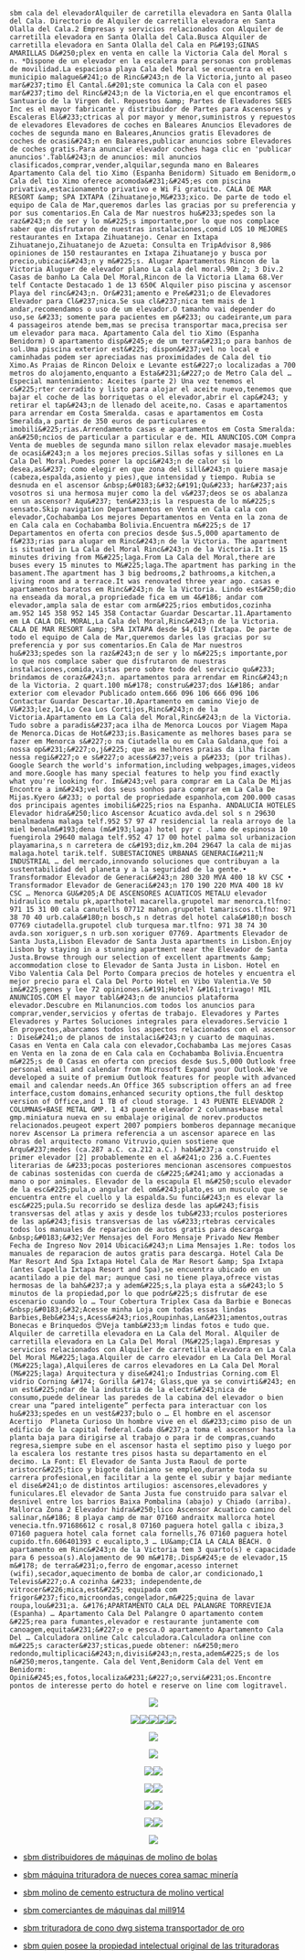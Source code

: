 
```
sbm cala del elevadorAlquiler de carretilla elevadora en Santa Olalla del Cala. Directorio de Alquiler de carretilla elevadora en Santa Olalla del Cala.2 Empresas y servicios relacionados con Alquiler de carretilla elevadora en Santa Olalla del Cala.Busca Alquiler de carretilla elevadora en Santa Olalla del Cala en P&#193;GINAS AMARILLAS D&#250;plex en venta en calle la Victoria Cala del Moral s n. *Dispone de un elevador en la escalera para personas con problemas de movilidad.La espaciosa playa Cala del Moral se encuentra en el municipio malague&#241;o de Rinc&#243;n de la Victoria,junto al paseo mar&#237;timo El Cantal.&#201;ste comunica la Cala con el paseo mar&#237;timo del Rinc&#243;n de la Victoria,en el que encontramos el Santuario de la Virgen del. Repuestos &amp; Partes de Elevadores SEES Inc es el mayor fabricante y distribuidor de Partes para Ascensores y Escaleras El&#233;ctricas al por mayor y menor,suministros y repuestos de elevadores Elevadores de coches en Baleares Anuncios Elevadores de coches de segunda mano en Baleares,Anuncios gratis Elevadores de coches de ocasi&#243;n en Baleares,publicar anuncios sobre Elevadores de coches gratis.Para anunciar elevador coches haga clic en 'publicar anuncios'.Tabl&#243;n de anuncios: mil anuncios clasificados,comprar,vender,alquilar,segunda mano en Baleares Apartamento Cala del tio Ximo (Espanha Benidorm) Situado em Benidorm,o Cala del tio Ximo oferece acomoda&#231;&#245;es com piscina privativa,estacionamento privativo e Wi Fi gratuito. CALA DE MAR RESORT &amp; SPA IXTAPA (Zihuatanejo,M&#233;xico. De parte de todo el equipo de Cala de Mar,queremos darles las gracias por su preferencia y por sus comentarios.En Cala de Mar nuestros hu&#233;spedes son la raz&#243;n de ser y lo m&#225;s importante,por lo que nos complace saber que disfrutaron de nuestras instalaciones,comid LOS 10 MEJORES restaurantes en Ixtapa Zihuatanejo. Cenar en Ixtapa Zihuatanejo,Zihuatanejo de Azueta: Consulta en TripAdvisor 8,986 opiniones de 150 restaurantes en Ixtapa Zihuatanejo y busca por precio,ubicaci&#243;n y m&#225;s. Alugar Apartamentos Rincon de la Victoria Aluguer de elevador plano La cala del moral.90m 2; 3 Div.2 Casas de banho La Cala Del Moral,Rincon de la Victoria Llama 68.Ver telf Contacte Destacado 1 de 13 650€ Alquiler piso piscina y ascensor Playa del rinc&#243;n. Or&#231;amento e Pre&#231;o de Elevadores Elevador para Cl&#237;nica.Se sua cl&#237;nica tem mais de 1 andar,recomendamos o uso de um elevador.O tamanho vai depender do uso,se &#233; somente para pacientes em p&#233; ou cadeirante,um para 4 passageiros atende bem,mas se precisa transportar maca,precisa ser um elevador para maca. Apartamento Cala del tio Ximo (Espanha Benidorm) O apartamento disp&#245;e de um terra&#231;o para banhos de sol.Uma piscina exterior est&#225; dispon&#237;vel no local e caminhadas podem ser apreciadas nas proximidades de Cala del tio Ximo.As Praias de Rincon Deloix e Levante est&#227;o localizadas a 700 metros do alojamento,enquanto a Esta&#231;&#227;o de Metro Cala del … Especial mantenimiento: Aceites (parte 2) Una vez tenemos el c&#225;rter cerradito y listo para alojar el aceite nuevo,tenemos que bajar el coche de las borriquetas o el elevador,abrir el cap&#243; y retirar el tap&#243;n de llenado del aceite,no. Casas e apartamentos para arrendar em Costa Smeralda. casas e apartamentos em Costa Smeralda,a partir de 350 euros de particulares e imobili&#225;rias.Arrendamento casas e apartamentos em Costa Smeralda: an&#250;ncios de particular a particular e de. MIL ANUNCIOS.COM Compra Venta de muebles de segunda mano sillon relax elevador masaje.muebles de ocasi&#243;n a los mejores precios.Sillas sofas y sillones en La Cala Del Moral.Puedes poner la opci&#243;n de calor si lo desea,as&#237; como elegir en que zona del sill&#243;n quiere masaje (cabeza,espalda,asiento y pies),que intensidad y tiempo. Rubia se desnuda en el ascensor &nbsp;&#0183;&#32;&#191;Qu&#233; har&#237;ais vosotros si una hermosa mujer como la del v&#237;deos se os abalanza en un ascensor? Aqu&#237; ten&#233;is la respuesta de lo m&#225;s sensato.Skip navigation Departamentos en Venta en Cala cala con elevador,Cochabamba Los mejores Departamentos en Venta en la zona de en Cala cala en Cochabamba Bolivia.Encuentra m&#225;s de 17 Departamentos en oferta con precios desde $us.5,000 apartamento de f&#233;rias para alugar em Rinc&#243;n de la Victoria. The apartment is situated in La Cala del Moral Rinc&#243;n de la Victoria.It is 15 minutes driving from M&#225;laga.From La Cala del Moral,there are buses every 15 minutes to M&#225;laga.The apartment has parking in the basament.The apartment has 3 big bedrooms,2 bathrooms,a kitchen,a living room and a terrace.It was renovated three year ago. casas e apartamentos baratos em Rinc&#243;n de la Victoria. Lindo est&#250;dio na enseada da moral,a propriedade fica em um 4&#186; andar com elevador,ampla sala de estar com arm&#225;rios embutidos,cozinha am.952 145 358 952 145 358 Contactar Guardar Descartar.11.Apartamento em LA CALA DEL MORAL,La Cala del Moral,Rinc&#243;n de la Victoria. CALA DE MAR RESORT &amp; SPA IXTAPA desde $4,619 (Ixtapa. De parte de todo el equipo de Cala de Mar,queremos darles las gracias por su preferencia y por sus comentarios.En Cala de Mar nuestros hu&#233;spedes son la raz&#243;n de ser y lo m&#225;s importante,por lo que nos complace saber que disfrutaron de nuestras instalaciones,comida,vistas pero sobre todo del servicio qu&#233; brindamos de coraz&#243;n. apartamentos para arrendar em Rinc&#243;n de la Victoria. 2 quart.100 m&#178; constru&#237;dos 1&#186; andar exterior com elevador Publicado ontem.666 096 106 666 096 106 Contactar Guardar Descartar.10.Apartamento em camino Viejo de V&#233;lez,14,Lo Cea Los Cortijos,Rinc&#243;n de la Victoria.Apartamento em La Cala del Moral,Rinc&#243;n de la Victoria. Tudo sobre a paradis&#237;aca ilha de Menorca Loucos por Viagem Mapa de Menorca.Dicas de Hot&#233;is.Basicamente as melhores bases para se fazer em Menorca s&#227;o na Ciutadella ou em Cala Galdana,que foi a nossa op&#231;&#227;o,j&#225; que as melhores praias da ilha ficam nessa regi&#227;o e s&#227;o acess&#237;veis a p&#233; (por trilhas). Google Search the world's information,including webpages,images,videos and more.Google has many special features to help you find exactly what you're looking for. Im&#243;vel para comprar em La Cala De Mijas Encontre a im&#243;vel dos seus sonhos para comprar em La Cala De Mijas.Kyero &#233; o portal de propriedade espanhola,com 200.000 casas dos principais agentes imobili&#225;rios na Espanha. ANDALUCIA HOTELES Elevador hidra&#250;lico Ascensor Acuatico avda.del sol s n 29630 benalmadena malaga telf.952 57 97 47 residencial la reala arroyo de la miel benalm&#193;dena (m&#193;laga) hotel pyr c .lamo de espinosa 10 fuengirola 29640 malaga telf.952 47 17 00 hotel palma sol urbanizacion playamarina,s n carretera de c&#193;diz,km.204 29647 la cala de mijas malaga.hotel tarik.telf. SUBESTACIONES URBANAS GENERACI&#211;N INDUSTRIAL … del mercado,innovando soluciones que contribuyan a la sustentabilidad del planeta y a la seguridad de la gente.• Transformador Elevador de Generaci&#243;n 280 320 MVA 400 18 kV CSC • Transformador Elevador de Generaci&#243;n 170 190 220 MVA 400 18 kV CSC … Menorca GU&#205;A DE ASCENSORES ACUATICOS METALU elevador hidraulico metalu pk,aparthotel macarella.grupotel mar menorca.tlfno: 971 15 31 00 cala canutells 07712 mahon.grupotel tamariscos.tlfno: 971 38 70 40 urb.cala&#180;n bosch,s n detras del hotel cala&#180;n bosch 07769 ciutadella.grupotel club turquesa mar.tlfno: 971 38 74 30 avda.son xoriguer,s n urb.son xoriguer 07769. Apartments Elevador de Santa Justa,Lisbon Elevador de Santa Justa apartments in Lisbon.Enjoy Lisbon by staying in a stunning apartment near the Elevador de Santa Justa.Browse through our selection of excellent apartments &amp; accommodation close to Elevador de Santa Justa in Lisbon. Hotel en Vibo Valentia Cala Del Porto Compara precios de hoteles y encuentra el mejor precio para el Cala Del Porto Hotel en Vibo Valentia.Ve 50 im&#225;genes y lee 72 opiniones.&#191;Hotel? &#161;trivago! MIL ANUNCIOS.COM El mayor tabl&#243;n de anuncios plataforma elevador.Descubre en Milanuncios.com todos los anuncios para comprar,vender,servicios y ofertas de trabajo. Elevadores y Partes Elevadores y Partes Soluciones integrales para elevadores.Servicio 1 En proyectos,abarcamos todos los aspectos relacionados con el ascensor : Dise&#241;o de planos de instalaci&#243;n y cuarto de maquinas. Casas en Venta en Cala cala con elevador,Cochabamba Las mejores Casas en Venta en la zona de en Cala cala en Cochabamba Bolivia.Encuentra m&#225;s de 0 Casas en oferta con precios desde $us.5,000 Outlook free personal email and calendar from Microsoft Expand your Outlook.We've developed a suite of premium Outlook features for people with advanced email and calendar needs.An Office 365 subscription offers an ad free interface,custom domains,enhanced security options,the full desktop version of Office,and 1 TB of cloud storage. 1 43 PUENTE ELEVADOR 2 COLUMNAS+BASE METAL GMP. 1 43 puente elevador 2 columnas+base metal gmp.miniatura nueva en su embalaje original de norev.productos relacionados.peugeot expert 2007 pompiers bomberos depannage mecanique norev Ascensor La primera referencia a un ascensor aparece en las obras del arquitecto romano Vitruvio,quien sostiene que Arqu&#237;medes (ca.287 a.C. ca.212 a.C.) hab&#237;a construido el primer elevador [2] probablemente en el a&#241;o 236 a.C.Fuentes literarias de &#233;pocas posteriores mencionan ascensores compuestos de cabinas sostenidas con cuerda de c&#225;&#241;amo y accionadas a mano o por animales. Elevador de la escapula El m&#250;sculo elevador de la esc&#225;pula,o angular del om&#243;plato,es un musculo que se encuentra entre el cuello y la espalda.Su funci&#243;n es elevar la esc&#225;pula.Su recorrido se desliza desde las ap&#243;fisis transversas del atlas y axis y desde los tub&#233;rculos posteriores de las ap&#243;fisis transversas de las v&#233;rtebras cervicales todos los manuales de reparacion de autos gratis para descarga &nbsp;&#0183;&#32;Ver Mensajes del Foro Mensaje Privado New Member Fecha de Ingreso Nov 2014 Ubicaci&#243;n Lima Mensajes 1.Re: todos los manuales de reparacion de autos gratis para descarga. Hotel Cala De Mar Resort And Spa Ixtapa Hotel Cala de Mar Resort &amp; Spa Ixtapa (antes Capella Ixtapa Resort and Spa),se encuentra ubicado en un acantilado a pie del mar; aunque casi no tiene playa,ofrece vistas hermosas de la bah&#237;a y adem&#225;s,la playa esta a s&#243;lo 5 minutos de la propiedad,por lo que podr&#225;s disfrutar de ese escenario cuando lo … Tour Cobertura Triplex Casa da Barbie e Bonecas &nbsp;&#0183;&#32;Acesse minha Loja com todas essas lindas Barbies,Beb&#234;s,Acess&#243;rios,Roupinhas,Lan&#231;amentos,outras Bonecas e Brinquedos 😍Veja tamb&#233;m lindas fotos e tudo que. Alquiler de carretilla elevadora en La Cala del Moral. Alquiler de carretilla elevadora en La Cala Del Moral (M&#225;laga).Empresas y servicios relacionados con Alquiler de carretilla elevadora en La Cala Del Moral M&#225;laga.Alquiler de carro elevador en La Cala Del Moral (M&#225;laga),Alquileres de carros elevadores en La Cala Del Moral (M&#225;laga) Arquitectura y dise&#241;o Industrias Corning.com El vidrio Corning &#174; Gorilla &#174; Glass,que ya se convirti&#243; en un est&#225;ndar de la industria de la electr&#243;nica de consumo,puede delinear las paredes de la cabina del elevador o bien crear una “pared inteligente” perfecta para interactuar con los hu&#233;spedes en un vest&#237;bulo o … El hombre en el ascensor Acertijo  Planeta Curioso Un hombre vive en el d&#233;cimo piso de un edificio de la capital federal.Cada d&#237;a toma el ascensor hasta la planta baja para dirigirse al trabajo o para ir de compras,cuando regresa,siempre sube en el ascensor hasta el septimo piso y luego por la escalera los restante tres pisos hasta su departamento en el decimo. La Font: El Elevador de Santa Justa Raoul de porte aristocr&#225;tico y bigote daliniano se empleo,durante toda su carrera profesional,en facilitar a la gente el subir y bajar mediante el dise&#241;o de distintos artilugios: ascensores,elevadores y funiculares.El elevador de Santa Justa fue construido para salvar el desnivel entre los barrios Baixa Pombalina (abajo) y Chiado (arriba). Mallorca Zona 2 Elevador hidra&#250;lico Ascensor Acuatico camino del salinar,n&#186; 8 playa camp de mar 07160 andraitx mallorca hotel venecia.tfn.971686612 c rosal,8 07160 paguera hotel galla c ibiza,3 07160 paguera hotel cala fornet cala fornells,76 07160 paguera hotel cupido.tfn.606401393 c eucalipto,3 … LU&amp;CIA LA CALA BEACH. O apartamento em Rinc&#243;n de la Victoria tem 3 quarto(s) e capacidade para 6 pessoa(s).Alojamento de 90 m&#178;.Disp&#245;e de elevador,15 m&#178; de terra&#231;o,ferro de engomar,acesso internet (wifi),secador,aquecimento de bomba de calor,ar condicionado,1 Televis&#227;o.A cozinha &#233; independente,de vitrocer&#226;mica,est&#225; equipada com frigor&#237;fico,microondas,congelador,m&#225;quina de lavar roupa,lou&#231;a. &#176;APARTAMENTO CALA DEL PALANGRE TORREVIEJA (Espanha) … Apartamento Cala Del Palangre O apartamento contem &#225;rea para fumantes,elevador e restaurante juntamente com canoagem,equita&#231;&#227;o e pesca.O apartamento Apartamento Cala Del … Calculadora online Calc calculadora.Calculadora online con m&#225;s caracter&#237;sticas,puede obtener: n&#250;mero redondo,multiplicaci&#243;n,divisi&#243;n,resta,adem&#225;s de los n&#250;meros,tangente. Cala del Vent,Benidorm Cala del Vent em Benidorm: Opini&#245;es,fotos,localiza&#231;&#227;o,servi&#231;os.Encontre pontos de interesse perto do hotel e reserve on line com logitravel. 
```

<div align="center">

<a href="https://es-crusher.shibang-china.com/github&k=sbm+cala+del+elevador"><img src="https://static.shibang-china.com/es/crusher/logo.jpg"></a>

<a href="https://es-crusher.shibang-china.com/github&k=sbm+cala+del+elevador"><img src="https://static.shibang-china.com/es/crusher/index.jpg"></a><a href="https://es-crusher.shibang-china.com/material.htmlgithub&k=sbm+cala+del+elevador"><img src="https://static.shibang-china.com/es/crusher/material.jpg"></a><a href="https://es-crusher.shibang-china.com/application.htmlgithub&k=sbm+cala+del+elevador"><img src="https://static.shibang-china.com/es/crusher/application.jpg"></a><a href="https://es-crusher.shibang-china.com/aboutus.htmlgithub&k=sbm+cala+del+elevador"><img src="https://static.shibang-china.com/es/crusher/aboutus.jpg"></a><a href="https://es-crusher.shibang-china.com/contact.htmlgithub&k=sbm+cala+del+elevador"><img src="https://static.shibang-china.com/es/crusher/contact.jpg"></a>

<a href="https://es-crusher.shibang-china.com/github&k=sbm+cala+del+elevador"><img src="https://static.shibang-china.com/es/crusher/banner.jpg"></a>

<a href="https://swt.shibang-china.com/github&k=sbm+cala+del+elevador"><img src="https://static.shibang-china.com/es/crusher/text.jpg"></a>

<a href="https://swt.shibang-china.com/github&k=sbm+cala+del+elevador"><img src="https://static.shibang-china.com/es/crusher/chat.jpg"></a><a href="https://es-crusher.shibang-china.com/contact.htmlgithub&k=sbm+cala+del+elevador"><img src="https://static.shibang-china.com/es/crusher/message.jpg"></a>

<a href="https://es-crusher.shibang-china.com/products/pe.htmlgithub&k=sbm+cala+del+elevador"><img src="https://static.shibang-china.com/es/crusher/pe.jpg"></a><a href="https://es-crusher.shibang-china.com/products/pf.htmlgithub&k=sbm+cala+del+elevador"><img src="https://static.shibang-china.com/es/crusher/pf.jpg"></a>

<a href="https://es-crusher.shibang-china.com/products/hpt.htmlgithub&k=sbm+cala+del+elevador"><img src="https://static.shibang-china.com/es/crusher/hpt.jpg"></a><a href="https://es-crusher.shibang-china.com/products/vsi.htmlgithub&k=sbm+cala+del+elevador"><img src="https://static.shibang-china.com/es/crusher/vsi.jpg"></a>

<a href="https://es-crusher.shibang-china.com/products/klv.htmlgithub&k=sbm+cala+del+elevador"><img src="https://static.shibang-china.com/es/crusher/klv.jpg"></a><a href="https://es-crusher.shibang-china.com/products/portable.htmlgithub&k=sbm+cala+del+elevador"><img src="https://static.shibang-china.com/es/crusher/portable.jpg"></a>

<a href="https://swt.shibang-china.com/github&k=sbm+cala+del+elevador"><img src="https://static.shibang-china.com/es/crusher/case.jpg"></a>

</div>


* [sbm distribuidores de máquinas de molino de bolas](sbm%20distribuidores%20de%20m%C3%A1quinas%20de%20molino%20de%20bolas.md)

* [sbm máquina trituradora de nueces corea samac minería](sbm%20m%C3%A1quina%20trituradora%20de%20nueces%20corea%20samac%20miner%C3%ADa.md)

* [sbm molino de cemento estructura de molino vertical](sbm%20molino%20de%20cemento%20estructura%20de%20molino%20vertical.md)

* [sbm comerciantes de máquinas dal mill914](sbm%20comerciantes%20de%20m%C3%A1quinas%20dal%20mill914.md)

* [sbm trituradora de cono dwg sistema transportador de oro](sbm%20trituradora%20de%20cono%20dwg%20sistema%20transportador%20de%20oro.md)

* [sbm quien posee la propiedad intelectual original de las trituradoras](sbm%20quien%20posee%20la%20propiedad%20intelectual%20original%20de%20las%20trituradoras.md)
